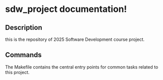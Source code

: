 # sdw_project documentation!

## Description

this is the repository of 2025 Software Development course project.

## Commands

The Makefile contains the central entry points for common tasks related to this project.

